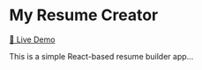 # My Resume Creator

[🔗 Live Demo](https://myresumecreator.netlify.app/)

This is a simple React-based resume builder app...
